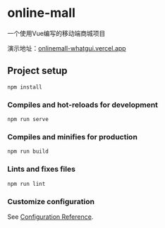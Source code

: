 # online-mall
一个使用Vue编写的移动端商城项目

演示地址：[onlinemall-whatgui.vercel.app](https://onlinemall-whatgui.vercel.app/)
## Project setup
```
npm install
```

### Compiles and hot-reloads for development
```
npm run serve
```

### Compiles and minifies for production
```
npm run build
```

### Lints and fixes files
```
npm run lint
```

### Customize configuration
See [Configuration Reference](https://cli.vuejs.org/config/).
